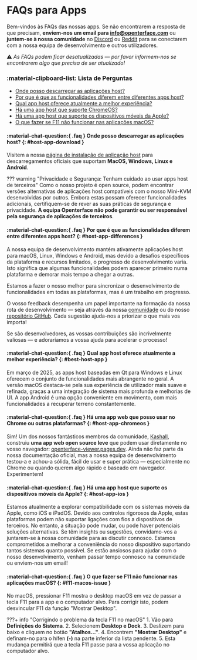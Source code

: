 # FAQs para Apps

Bem-vindos às FAQs das nossas apps. Se não encontrarem a resposta de que precisam, **enviem-nos um email para [info@openterface.com](mailto:info@openterface.com)** ou **juntem-se à nossa comunidade** no [Discord](/discord) ou [Reddit](/reddit) para se conectarem com a nossa equipa de desenvolvimento e outros utilizadores.

⚠️ *As FAQs podem ficar desatualizadas — por favor informem-nos se encontrarem algo que precisa de ser atualizado!*

### :material-clipboard-list: Lista de Perguntas

- [Onde posso descarregar as aplicações host?](#host-app-download)
- [Por que é que as funcionalidades diferem entre diferentes apps host?](#host-app-differences)
- [Qual app host oferece atualmente a melhor experiência?](#best-host-app)
- [Há uma app host que suporte ChromeOS?](#host-app-chromeos)
- [Há uma app host que suporte os dispositivos móveis da Apple?](#host-app-ios)
- [O que fazer se F11 não funcionar nas aplicações macOS?](#f11-macos-issue)

#### :material-chat-question:{ .faq } Onde posso descarregar as aplicações host? {: #host-app-download }

Visitem a nossa [página de instalação de aplicação host](/quick-start/#install-host-application) para descarregamentos oficiais que suportam **MacOS, Windows, Linux e Android**.

??? warning "Privacidade e Segurança: Tenham cuidado ao usar apps host de terceiros"
    Como o nosso projeto é open source, podem encontrar versões alternativas de aplicações host compatíveis com o nosso Mini-KVM desenvolvidas por outros. Embora estas possam oferecer funcionalidades adicionais, certifiquem-se de rever as suas práticas de segurança e privacidade. **A equipa Openterface não pode garantir ou ser responsável pela segurança de aplicações de terceiros**.

#### :material-chat-question:{ .faq } Por que é que as funcionalidades diferem entre diferentes apps host? {: #host-app-differences }

A nossa equipa de desenvolvimento mantém ativamente aplicações host para macOS, Linux, Windows e Android, mas devido a desafios específicos da plataforma e recursos limitados, o progresso de desenvolvimento varia. Isto significa que algumas funcionalidades podem aparecer primeiro numa plataforma e demorar mais tempo a chegar a outras.

Estamos a fazer o nosso melhor para sincronizar o desenvolvimento de funcionalidades em todas as plataformas, mas é um trabalho em progresso.

O vosso feedback desempenha um papel importante na formação da nossa rota de desenvolvimento — seja através da nossa [comunidade](/community/) ou do nosso [repositório GitHub](/app/). Cada sugestão ajuda-nos a priorizar o que mais vos importa!

Se são desenvolvedores, as vossas contribuições são incrivelmente valiosas — e adoraríamos a vossa ajuda para acelerar o processo!

#### :material-chat-question:{ .faq } Qual app host oferece atualmente a melhor experiência? {: #best-host-app }

Em março de 2025, as apps host baseadas em Qt para Windows e Linux oferecem o conjunto de funcionalidades mais abrangente no geral. A versão macOS destaca-se pela sua experiência de utilizador mais suave e refinada, graças a uma integração de sistema mais profunda e melhorias de UI. A app Android é uma opção conveniente em movimento, com mais funcionalidades a recuperar terreno constantemente.

#### :material-chat-question:{ .faq } Há uma app web que posso usar no Chrome ou outras plataformas? {: #host-app-chromeos }

Sim! Um dos nossos fantásticos membros da comunidade, [Kashall](https://github.com/kashalls/openterface-viewer/), construiu **uma app web open source leve** que podem usar diretamente no vosso navegador: [openterface-viewer.pages.dev](https://openterface-viewer.pages.dev). Ainda não faz parte da nossa documentação oficial, mas a nossa equipa de desenvolvimento testou-a e achou-a sólida, fácil de usar e super prática — especialmente no Chrome ou quando querem algo rápido e baseado em navegador. Experimentem!

#### :material-chat-question:{ .faq } Há uma app host que suporte os dispositivos móveis da Apple? {: #host-app-ios }

Estamos atualmente a explorar compatibilidade com os sistemas móveis da Apple, como iOS e iPadOS. Devido aos controlos rigorosos da Apple, estas plataformas podem não suportar ligações com fios a dispositivos de terceiros. No entanto, a situação pode mudar, ou pode haver potenciais soluções alternativas. Se têm insights ou sugestões, convidamo-vos a juntarem-se à nossa comunidade para as discutir connosco. Estamos comprometidos a melhorar a conveniência do nosso dispositivo suportando tantos sistemas quanto possível. Se estão ansiosos para ajudar com o nosso desenvolvimento, venham passar tempo connosco na comunidade ou enviem-nos um email!

#### :material-chat-question:{ .faq } O que fazer se F11 não funcionar nas aplicações macOS? {: #f11-macos-issue }

No macOS, pressionar F11 mostra o desktop macOS em vez de passar a tecla F11 para a app e o computador alvo. Para corrigir isto, podem desvincular F11 da função "Mostrar Desktop".

???+ info "Corrigindo o problema da tecla F11 no macOS"
    1. Vão para **Definições do Sistema**.
    2. Selecionem **Desktop e Dock**.
    3. Deslizem para baixo e cliquem no botão **"Atalhos…"**.
    4. Encontrem **"Mostrar Desktop"** e definam-no para o hífen **(-)** na parte inferior da lista pendente.
    5. Esta mudança permitirá que a tecla F11 passe para a vossa aplicação no computador alvo.
